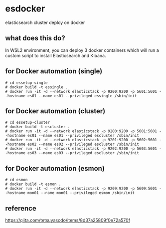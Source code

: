 # esdocker
elasticsearch cluster deploy on docker

## what does this do?
In WSL2 environment, you can deploy 3 docker containers which will run a custom script to install Elasticsearch and Kibana.

## for Docker automation (single)
```
# cd essetup-single
# docker build -t essingle .
# docker run -it -d --network elasticstack -p 9200:9200 -p 5601:5601 --hostname es01 --name es01 --privileged essingle /sbin/init
```

## for Docker automation (cluster)
```
# cd essetup-cluster
# docker build -t escluster .
# docker run -it -d --network elasticstack -p 9200:9200 -p 5601:5601 --hostname es01 --name es01 --privileged escluster /sbin/init
# docker run -it -d --network elasticstack -p 9201:9200 -p 5602:5601 --hostname es02 --name es02 --privileged escluster /sbin/init
# docker run -it -d --network elasticstack -p 9202:9200 -p 5603:5601 --hostname es03 --name es03 --privileged escluster /sbin/init
```

## for Docker automation (esmon)
```
# cd esmon
# docker build -t esmon .
# docker run -it -d --network elasticstack -p 9209:9200 -p 5609:5601 --hostname mon01 --name mon01 --privileged esmon /sbin/init
```


## reference
https://qiita.com/tetsuyasodo/items/8d37a25809f0e72a570f
